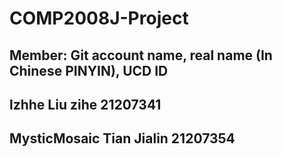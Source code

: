 # COMP2008J-Project
## Member: Git account name, real name (In Chinese PINYIN), UCD ID
## lzhhe Liu zihe 21207341
## MysticMosaic Tian Jialin 21207354
